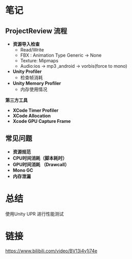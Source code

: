 # 笔记

## ProjectReview 流程

- **资源导入检查**
  - Read/Write
  - FBX : Animation Type Generic -> None
  - Texture: Mipmaps
  - Audio:ios -> mp3 ,android -> vorbis(force to mono)
- **Unity Profiler**
  - 检查帧消耗
- **Unity Memory Profiler**
  - 内存使用情况

**第三方工具**

- **XCode Timer Profiler**
- **XCode Allocation**
- **Xcode GPU Capture Frame**



## 常见问题

- **资源规范**
- **CPU时间消耗（脚本耗时）**
- **GPU时间消耗 （Drawcall）**
- **Mono GC**
- **内存泄漏**



# 总结

使用Unity UPR 进行性能测试









# 链接

https://www.bilibili.com/video/BV13i4y1j74e